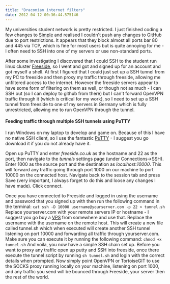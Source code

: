 ```yaml
---
title: "Draconian internet filters"
date: 2012-04-12 00:36:44.575146
---
```


My universities student network is pretty restricted. I just finished coding a few changes to [Simple](https://github.com/orf/simple) and realised I couldn't push any changes to GitHub due to port restrictions. It appears that they block almost all ports bar 80 and 445 via TCP, which is fine for most users but is quite annoying for me - I often need to SSH into one of my servers or use non-standard ports.

After some investigating I discovered that I could SSH to the student run linux cluster [Freeside](https://www.freeside.co.uk), so I went and got and signed up for an account and got myself a shell. At first I figured that I could just set up a SSH tunnel from my PC to freeside and then proxy my traffic through freeside, allowing me unfiltered access to the internet. However the freeside servers appear to have some form of filtering on them as well, or though not as much - I can SSH out (so I can deploy to github from there) but I can't forward OpenVPN traffic through it (which is critical for my work), so I need to set up a SSH tunnel from freeside to one of my servers in Germany which is fully unrestricted, allowing me to run OpenVPN through the tunnel.

#### Feeding traffic through multiple SSH tunnels using PuTTY
I run Windows on my laptop to develop and game on. Because of this I have no native SSH client, so I use the fantastic [PuTTY](https://www.chiark.greenend.org.uk/~sgtatham/putty/) - I suggest you go download it if you do not already have it.

Open up PuTTY and enter *freeside.co.uk* as the hostname and 22 as the port, then navigate to the *tunnels* settings page (under Connections->SSH). Enter 1000 as the source port and the destination as *localhost:10000*. This will forward any traffic going through port 1000 on our machine to port 10000 on the connected host. Navigate back to the session tab and press Save (very important, I always forget to do this and loose any changes I have made). Click connect.

Once you have connected to Freeside and logged in using the username and password that you signed up with then run the following command in the terminal:
``cat ssh -D 10000 username@yourserver.com -p 22 > tunnel.sh``
Replace yourserver.com with your remote servers IP or hostname - I suggest you go buy a [VPS](https://www.vps-forge.com) from somewhere and use that. Replace the username with the username on the remote host.
This will create a new file called tunnel.sh which when executed will create another SSH tunnel listening on port 10000 and forwarding all traffic through yourserver.com.
Make sure you can execute it by running the following command:
``chmod +x tunnel.sh``
And voila, you now have a simple SSH chain set up. Before you want to proxy any traffic open up putty and SSH into freeside, once there execute the tunnel script by running
``sh tunnel.sh``
and login with the correct details when prompted. Now simply point OpenVPN or TortoiseGIT to use the SOCKS proxy running locally on your machine, listening on port 1000, and any traffic you send will be bounced through Freeside, your server then the rest of the world.








    